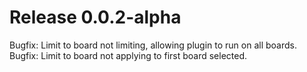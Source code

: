 Release 0.0.2-alpha
==========
Bugfix: Limit to board not limiting, allowing plugin to run on all boards.
Bugfix: Limit to board not applying to first board selected.
